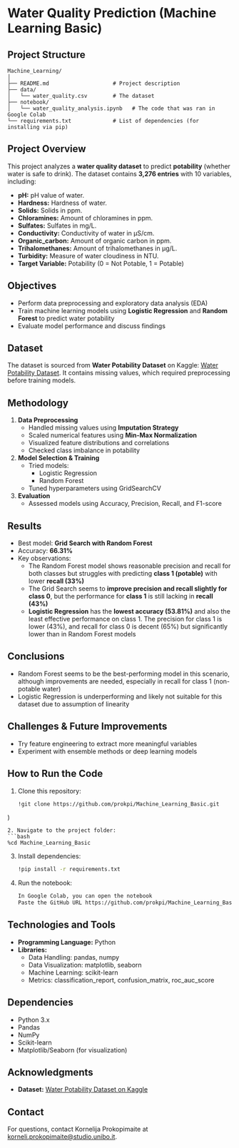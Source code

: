 # Water Quality Prediction (Machine Learning Basic)

## Project Structure

```
Machine_Learning/
│
├── README.md                    # Project description 
├── data/                        
│   └── water_quality.csv        # The dataset
├── notebook/                   
│   └── water_quality_analysis.ipynb   # The code that was ran in Google Colab
└── requirements.txt             # List of dependencies (for installing via pip)
```

## Project Overview
This project analyzes a **water quality dataset** to predict **potability** (whether water is safe to drink). The dataset contains **3,276 entries** with 10 variables, including:
  - **pH:** pH value of water.
  - **Hardness:** Hardness of water.
  - **Solids:** Solids in ppm.
  - **Chloramines:** Amount of chloramines in ppm.
  - **Sulfates:** Sulfates in mg/L.
  - **Conductivity:** Conductivity of water in μS/cm.
  - **Organic_carbon:** Amount of organic carbon in ppm.
  - **Trihalomethanes:** Amount of trihalomethanes in μg/L.
  - **Turbidity:** Measure of water cloudiness in NTU.
  - **Target Variable:** Potability (0 = Not Potable, 1 = Potable)

## Objectives
- Perform data preprocessing and exploratory data analysis (EDA)
- Train machine learning models using **Logistic Regression** and **Random Forest** to predict water potability
- Evaluate model performance and discuss findings

## Dataset
The dataset is sourced from **Water Potability Dataset** on Kaggle: [Water Potability Dataset](https://www.kaggle.com/datasets/adityakadiwal/water-potability). It contains missing values, which required preprocessing before training models.

## Methodology
1. **Data Preprocessing**
   - Handled missing values using **Imputation Strategy**
   - Scaled numerical features using **Min-Max Normalization** 
   - Visualized feature distributions and correlations
   - Checked class imbalance in potability
3. **Model Selection & Training**
   - Tried models:
     - Logistic Regression
     - Random Forest
   - Tuned hyperparameters using GridSearchCV
4. **Evaluation**
   - Assessed models using Accuracy, Precision, Recall, and F1-score

## Results

- Best model: **Grid Search with Random Forest**
- Accuracy: **66.31%**
- Key observations:
  - The Random Forest model shows reasonable precision and recall for both classes but struggles with predicting **class 1 (potable)** with lower **recall (33%)**
  - The Grid Search seems to **improve precision and recall slightly for class 0**, but the performance for **class 1** is still lacking in **recall (43%)**
  - **Logistic Regression** has the **lowest accuracy (53.81%)** and also the least effective performance on class 1. The precision for class 1 is lower (43%), and recall for class 0 is decent (65%) but significantly lower than in Random Forest models
 
## Conclusions
- Random Forest seems to be the best-performing model in this scenario, although improvements are needed, especially in recall for class 1 (non-potable water)
- Logistic Regression is underperforming and likely not suitable for this dataset due to assumption of linearity

## Challenges & Future Improvements
- Try feature engineering to extract more meaningful variables
- Experiment with ensemble methods or deep learning models

## How to Run the Code
1. Clone this repository:
   ```bash
   !git clone https://github.com/prokpi/Machine_Learning_Basic.git
)
   ```
2. Navigate to the project folder:
   ```bash
   %cd Machine_Learning_Basic
   ```
3. Install dependencies:
   ```bash
   !pip install -r requirements.txt
   ```
4. Run the notebook:
   ```bash
   In Google Colab, you can open the notebook
   Paste the GitHub URL https://github.com/prokpi/Machine_Learning_Basic and select water_potability_analysis.ipynb
   ```

## Technologies and Tools
  - **Programming Language:** Python
  - **Libraries:**
    - Data Handling: pandas, numpy
    - Data Visualization: matplotlib, seaborn
    - Machine Learning: scikit-learn
    - Metrics: classification_report, confusion_matrix, roc_auc_score

## Dependencies
- Python 3.x
- Pandas
- NumPy
- Scikit-learn
- Matplotlib/Seaborn (for visualization)

## Acknowledgments
- **Dataset:** [Water Potability Dataset on Kaggle](https://www.kaggle.com/datasets/adityakadiwal/water-potability)

## Contact
For questions, contact Kornelija Prokopimaite at korneli.prokopimaite@studio.unibo.it.




